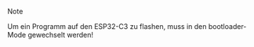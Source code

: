 > [!NOTE]
> Um ein Programm auf den ESP32-C3 zu flashen, muss in den bootloader-Mode gewechselt werden!